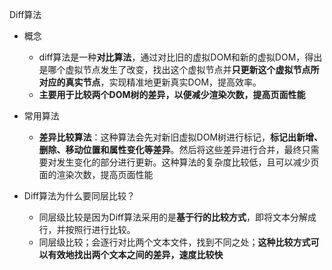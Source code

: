 Diff算法
- 概念
    - diff算法是一种**对比算法**，通过对比旧的虚拟DOM和新的虚拟DOM，得出是哪个虚拟节点发生了改变，找出这个虚拟节点并**只更新这个虚拟节点所对应的真实节点**，实现精准地更新真实DOM，提高效率。
    - **主要用于比较两个DOM树的差异，以便减少渲染次数，提高页面性能**
- 常用算法
    - **差异比较算法**：这种算法会先对新旧虚拟DOM树进行标记，**标记出新增、删除、移动位置和属性变化等差异**。然后将这些差异进行合并，最终只需要对发生变化的部分进行更新。这种算法的复杂度比较低，且可以减少页面的渲染次数，提高页面性能

- Diff算法为什么要同层比较？
    - 同层级比较是因为Diff算法采用的是**基于行的比较方式**，即将文本分解成行，并按照行进行比较。
    - 同层级比较；会逐行对比两个文本文件，找到不同之处；**这种比较方式可以有效地找出两个文本之间的差异，速度比较快**
